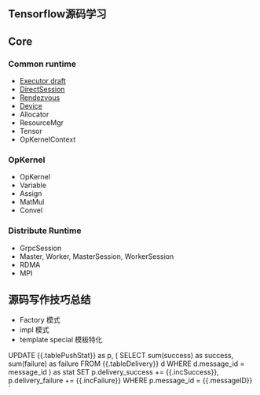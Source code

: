 Tensorflow源码学习
----------

## Core

### Common runtime

* [Executor draft](./tensorflow/executor.md)
* [DirectSession](./tensorflow/direct-session.md)
* [Rendezvous](./tensorflow/rendezvous.md)
* [Device](./tensorflow/device.md)
* Allocator
* ResourceMgr
* Tensor
* OpKernelContext

### OpKernel
* OpKernel
* Variable
* Assign
* MatMul
* Convel


### Distribute Runtime

* GrpcSession
* Master, Worker, MasterSession, WorkerSession
* RDMA
* MPI


## 源码写作技巧总结

* Factory 模式
* impl 模式
* template special 模板特化

UPDATE 
	{{.tablePushStat}} as p,
	(
		SELECT 
			sum(success) as success,
			sum(failure) as failure
		FROM
			{{.tableDelivery}} d
		WHERE d.message_id = message_id
	) as stat
SET
	p.delivery_success +=  {{.incSuccess}},
	p.delivery_failure +=  {{.incFailure}}
WHERE
	p.message_id = {{.messageID}}
`
